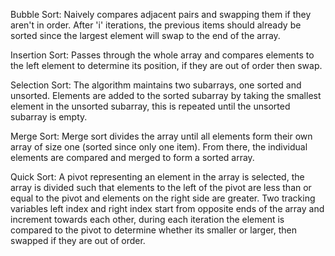 Bubble Sort:
Naively compares adjacent pairs and swapping them if they aren't in order.
After 'i' iterations, the previous items should already be sorted since the largest element
will swap to the end of the array.

Insertion Sort:
Passes through the whole array and compares elements to the left element to determine its position, 
if they are out of order then swap.

Selection Sort:
The algorithm maintains two subarrays, one sorted and unsorted. Elements are added to the sorted 
subarray by taking the smallest element in the unsorted subarray, this is repeated until the unsorted
subarray is empty.

Merge Sort:
Merge sort divides the array until all elements form their own array of size one (sorted since only one item). 
From there, the individual elements are compared and merged to form a sorted array.

Quick Sort:
A pivot representing an element in the array is selected, the array is divided such that elements to the left of
the pivot are less than or equal to the pivot and elements on the right side are greater. Two tracking variables
left index and right index start from opposite ends of the array and increment towards each other, during each 
iteration the element is compared to the pivot to determine whether its smaller or larger, then swapped if they
are out of order.

